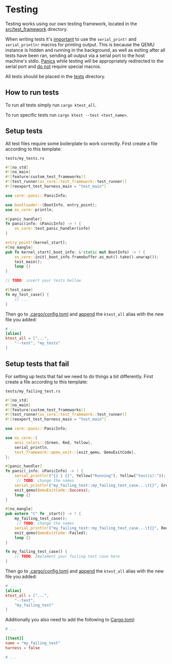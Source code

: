 # Testing

Testing works using our own testing framework, located in the [src/test_framework](/src/test_framework) directory.

When writing tests it's <u>important</u> to use the `serial_print!` and `serial_println!` macros for printing output. This is because the QEMU instance is hidden and running in the background, as well as exiting after all tests have been ran, sending all output via a serial port to the host machine's stdio. <u>Panics</u> while testing will be appropriately redirected to the serial port and <u>do not</u> require special macros.

All tests should be placed in the [tests](/tests/) directory.

## How to run tests
To run all tests simply run `cargo ktest_all`.

To run specific tests run `cargo ktest --test <test_name>`.

## Setup tests

All test files require some boilerplate to work correctly. First create a file according to this template:

`tests/my_tests.rs`
```rust
#![no_std]
#![no_main]
#![feature(custom_test_frameworks)]
#![test_runner(os_core::test_framework::test_runner)]
#![reexport_test_harness_main = "test_main"]

use core::panic::PanicInfo;

use bootloader::{BootInfo, entry_point};
use os_core::println;

#[panic_handler]
fn panic(info: &PanicInfo) -> ! {
    os_core::test_panic_handler(info)
}

entry_point!(kernel_start);
#[no_mangle]
pub fn kernel_start(_boot_info: &'static mut BootInfo) -> ! {
    os_core::init(_boot_info.framebuffer.as_mut().take().unwrap());
    test_main();
    loop {}
}

// TODO: insert your tests bellow

#[test_case]
fn my_test_case() {
    // ...
}
```

Then go to [.cargo/config.toml](/.cargo/config.toml) and <u>append</u> the `ktest_all` alias with the new file you added:
```toml
# ...
[alias]
ktest_all = ["...", 
    "--test", "my_tests"
]
```

## Setup tests that fail

For setting up tests that fail we need to do things a bit differently. First create a file according to this template:

`tests/my_failing_test.rs`
```rust
#![no_std]
#![no_main]
#![feature(custom_test_frameworks)]
#![test_runner(os_core::test_framework::test_runner)]
#![reexport_test_harness_main = "test_main"]

use core::panic::PanicInfo;

use os_core::{
    ansi_colors::{Green, Red, Yellow},
    serial_println,
    test_framework::qemu_exit::{exit_qemu, QemuExitCode},
};

#[panic_handler]
fn panic(_info: &PanicInfo) -> ! {
    serial_println!("{} 1 {}", Yellow("Running"), Yellow("test(s):"));
     // TODO: change the names
    serial_println!("my_failing_test::my_failing_test_case...\t{}", Green("[ok]"));
    exit_qemu(QemuExitCode::Success);
    loop {}
}

#[no_mangle]
pub extern "C" fn _start() -> ! {
    my_failing_test_case();
     // TODO: change the names
    serial_println!("my_failing_test::my_failing_test_case...\t{}", Red("[failed]"));
    exit_qemu(QemuExitCode::Failed);
    loop {}
}

fn my_failing_test_case() {
    // TODO: Implement your failing test case here
}
```

Then go to [.cargo/config.toml](/.cargo/config.toml) and <u>append</u> the `ktest_all` alias with the new file you added:
```toml
# ...
[alias]
ktest_all = ["...", 
    "--test", 
    "my_failing_test"
]
```
Additionally you also need to add the following to [Cargo.toml](/Cargo.toml):
```toml
# ...

[[test]]
name = "my_failing_test"
harness = false

# ...
```
